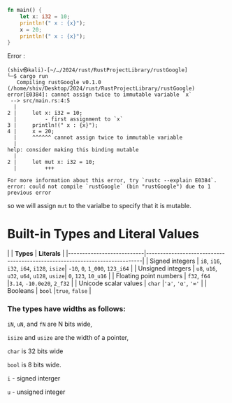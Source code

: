 ```rust
fn main() {
    let x: i32 = 10;
    println!(" x : {x}");
    x = 20;
    println!(" x : {x}");
}

```
Error : 
```
(shiv㉿kali)-[~/…/2024/rust/RustProjectLibrary/rustGoogle]
└─$ cargo run
   Compiling rustGoogle v0.1.0 (/home/shiv/Desktop/2024/rust/RustProjectLibrary/rustGoogle)
error[E0384]: cannot assign twice to immutable variable `x`
 --> src/main.rs:4:5
  |
2 |     let x: i32 = 10;
  |         - first assignment to `x`
3 |     println!(" x : {x}");
4 |     x = 20;
  |     ^^^^^^ cannot assign twice to immutable variable
  |
help: consider making this binding mutable
  |
2 |     let mut x: i32 = 10;
  |         +++

For more information about this error, try `rustc --explain E0384`.
error: could not compile `rustGoogle` (bin "rustGoogle") due to 1 previous error

```
so we will assign `mut` to the varialbe to specify that it is mutable.


# Built-in Types and Literal Values

|                           |  **Types**                                | **Literals**                   |
|---------------------------|----------------------------------------------------------------------------|
| Signed integers           | `i8`, `i16`, `i32`, `i64`, `i128`, `isize`| `-10`, `0`, `1_000`, `123_i64` |
| Unsigned integers         | `u8`, `u16`, `u32`, `u64`, `u128`, `usize`| `0`, `123`, `10_u16`           |
| Floating point numbers    | `f32`, `f64`                              |`3.14`, `-10.0e20`, `2_f32`     |
| Unicode scalar values     | `char`                                    |`'a'`, `'α'`, `'∞'`             |
| Booleans                  | `bool`                                    |`true`, `false`                 |



### The types have widths as follows:

`iN`, `uN`, and `fN` are N bits wide,

`isize` and `usize` are the width of a pointer,

`char` is 32 bits wide

`bool` is 8 bits wide.

`i` - signed interger 

`u` - unsigned integer 